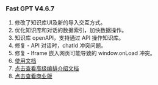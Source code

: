 ### Fast GPT V4.6.7

1. 修改了知识库UI及新的导入交互方式。
2. 优化知识库和对话的数据索引，加快数据操作。
3. 知识库 openAPI，支持通过 API 操作知识库。
4. 修复 - API 对话时，chatId 冲突问题。
5. 修复 - Iframe 嵌入网页可能导致的 window.onLoad 冲突。
6. [使用文档](https://doc.fastgpt.in/docs/intro/)
7. [点击查看高级编排介绍文档](https://doc.fastgpt.in/docs/workflow)
8. [点击查看商业版](https://doc.fastgpt.in/docs/commercial/)
